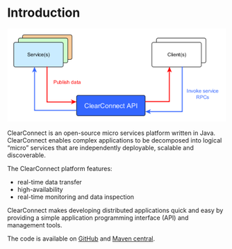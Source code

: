 # Introduction

![](assets/image6.png)

ClearConnect is an open-source micro services platform written in Java. ClearConnect enables complex applications to be decomposed into logical “micro” services that are independently deployable, scalable and discoverable.

The ClearConnect platform features:

*   real-time data transfer
*   high-availability
*   real-time monitoring and data inspection

ClearConnect makes developing distributed applications quick and easy by providing a simple application programming interface (API) and management tools.

The code is available on [GitHub](https://github.com/fimtra/clearconnect) and [Maven central](https://oss.sonatype.org/#nexus-search;quick%7Eclearconnect).